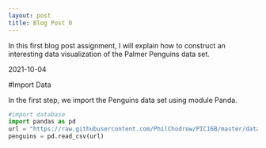 ```yaml
---
layout: post
title: Blog Post 0
---
```


In this first blog post assignment, I will explain how to construct an interesting data visualization of the Palmer Penguins data set.


2021-10-04

#Import Data

In the first step, we import the Penguins data set using module Panda.


```python
#import database
import pandas as pd
url = "https://raw.githubusercontent.com/PhilChodrow/PIC16B/master/datasets/palmer_penguins.csv"
penguins = pd.read_csv(url)

```